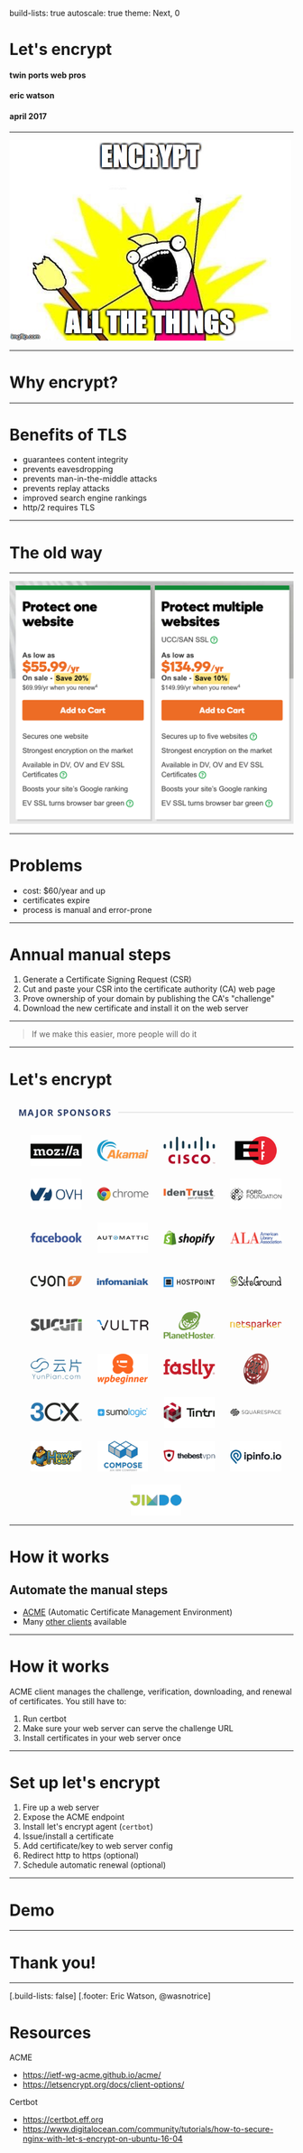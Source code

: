 build-lists: true
autoscale: true
theme: Next, 0

# Let's encrypt

#### twin ports web pros
#### eric watson
#### april 2017

---

![](media/encrypt-all-the-things.jpg)

---

# Why encrypt?

---

# Benefits of TLS

- guarantees content integrity
- prevents eavesdropping
- prevents man-in-the-middle attacks
- prevents replay attacks
- improved search engine rankings
- http/2 requires TLS

---

# The old way

---

![fit](media/godaddy.png)

---

# Problems

- cost: $60/year and up
- certificates expire
- process is manual and error-prone

---

# Annual manual steps

1. Generate a Certificate Signing Request (CSR)
2. Cut and paste your CSR into the certificate authority (CA) web page
3. Prove ownership of your domain by publishing the CA's "challenge"
4. Download the new certificate and install it on the web server

---

> If we make this easier, more people will do it

---

# Let's encrypt

![right](media/letsencrypt-sponsors.png)

---

# How it works

## Automate the manual steps

- [ACME](https://ietf-wg-acme.github.io/acme/) (Automatic Certificate Management Environment)
- Many [other clients](https://letsencrypt.org/docs/client-options/) available

---

# How it works

ACME client manages the challenge, verification, downloading, and renewal  of certificates. You still have to:

1. Run certbot
2. Make sure your web server can serve the challenge URL
3. Install certificates in your web server once

---

# Set up let's encrypt

1. Fire up a web server
2. Expose the ACME endpoint
3. Install let's encrypt agent (`certbot`)
4. Issue/install a certificate
5. Add certificate/key to web server config
6. Redirect http to https (optional)
7. Schedule automatic renewal (optional)

---

# Demo

---

# Thank you!

---
[.build-lists: false]
[.footer: Eric Watson, @wasnotrice]

# Resources

ACME

- https://ietf-wg-acme.github.io/acme/
- https://letsencrypt.org/docs/client-options/

Certbot

- https://certbot.eff.org
- https://www.digitalocean.com/community/tutorials/how-to-secure-nginx-with-let-s-encrypt-on-ubuntu-16-04

